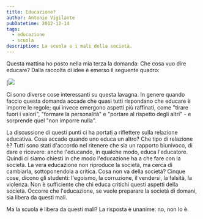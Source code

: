 ```yaml
---
title: Educazione?
author: Antonio Vigilante
pubDatetime: 2012-12-14
tags: 
  - educazione
  - scuola
description: La scuola e i mali della società.
---
```


Questa mattina ho posto nella mia terza la domanda: Che cosa vuo dire educare? Dalla raccolta di idee è emerso il seguente quadro:

[![](images/2012-12-14-educazione.jpg)

Ci sono diverse cose interessanti su questa lavagna. In genere quando faccio questa domanda accade che quasi tutti rispondano che educare è imporre le regole; qui invece emergono aspetti più raffinati, come "tirare fuori i valori", "formare la personalità" e "portare al rispetto degli altri" - e sorprende quel "non imporre nulla".

La discussione di questi punti ci ha portati a riflettere sulla relazione educativa. Cosa accade quando uno educa un altro? Che tipo di relazione è? Tutti sono stati d'accordo nel ritenere che sia un rapporto biunivoco, di dare e ricevere: anche l'educando, in qualche modo, educa l'educatore. Quindi ci siamo chiesti in che modo l'educazione ha a che fare con la società. La vera educazione non riproduce la società, ma cerca di cambiarla, sottoponendola a critica. Cosa non va della società? Cinque cose, dicono gli studenti: l'egoismo, la corruzione, il vendersi, la falsità, la violenza. Non è sufficiente che chi educa critichi questi aspetti della società. Occorre che l'educazione, se vuole preparare la società di domani, sia libera da questi mali.

Ma la scuola è libera da questi mali? La risposta è unanime: no, non lo è.
